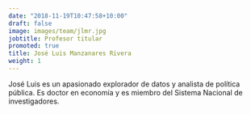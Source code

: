 ```yaml
---
date: "2018-11-19T10:47:58+10:00"
draft: false
image: images/team/jlmr.jpg
jobtitle: Profesor titular
promoted: true
title: José Luis Manzanares Rivera
weight: 1
---
```



José Luis  es un  apasionado explorador de datos y analista de política pública. Es doctor en economía y  es miembro del Sistema Nacional de investigadores. 
